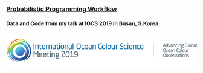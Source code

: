 ### <u>Probabilistic Programming Workflow</u>
#### Data and Code from my talk at IOCS 2019 in Busan, S.Korea.
<img src='./resources/logo-header-2019.png'>

